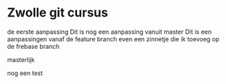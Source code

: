 # Zwolle git cursus

de eerste aanpassing
Dit is nog een aanpassing vanuit master
Dit is een aanpassingen vanaf de feature branch
even een zinnetje die ik toevoeg op de frebase branch

masterlijk

nog een test